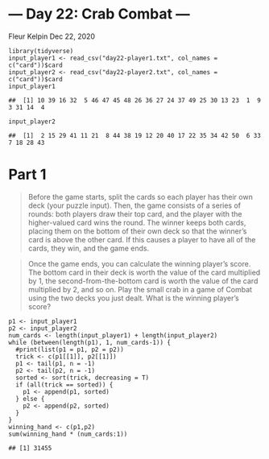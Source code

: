 — Day 22: Crab Combat —
================
Fleur Kelpin
Dec 22, 2020

    library(tidyverse)
    input_player1 <- read_csv("day22-player1.txt", col_names = c("card"))$card
    input_player2 <- read_csv("day22-player2.txt", col_names = c("card"))$card
    input_player1

    ##  [1] 10 39 16 32  5 46 47 45 48 26 36 27 24 37 49 25 30 13 23  1  9  3 31 14  4

    input_player2

    ##  [1]  2 15 29 41 11 21  8 44 38 19 12 20 40 17 22 35 34 42 50  6 33  7 18 28 43

# Part 1

> Before the game starts, split the cards so each player has their own
> deck (your puzzle input). Then, the game consists of a series of
> rounds: both players draw their top card, and the player with the
> higher-valued card wins the round. The winner keeps both cards,
> placing them on the bottom of their own deck so that the winner’s card
> is above the other card. If this causes a player to have all of the
> cards, they win, and the game ends.

> Once the game ends, you can calculate the winning player’s score. The
> bottom card in their deck is worth the value of the card multiplied by
> 1, the second-from-the-bottom card is worth the value of the card
> multiplied by 2, and so on. Play the small crab in a game of Combat
> using the two decks you just dealt. What is the winning player’s
> score?

    p1 <- input_player1
    p2 <- input_player2
    num_cards <- length(input_player1) + length(input_player2)
    while (between(length(p1), 1, num_cards-1)) {
      #print(list(p1 = p1, p2 = p2))
      trick <- c(p1[[1]], p2[[1]])
      p1 <- tail(p1, n = -1)
      p2 <- tail(p2, n = -1)
      sorted <- sort(trick, decreasing = T)
      if (all(trick == sorted)) {
        p1 <- append(p1, sorted)
      } else {
        p2 <- append(p2, sorted)
      }
    }
    winning_hand <- c(p1,p2)
    sum(winning_hand * (num_cards:1))

    ## [1] 31455
